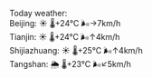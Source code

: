 Today weather:  
Beijing: ☀️   🌡️+24°C 🌬️→7km/h  
Tianjin: ☀️   🌡️+24°C 🌬️↑4km/h  
Shijiazhuang: ☀️   🌡️+25°C 🌬️↑4km/h  
Tangshan: 🌦   🌡️+23°C 🌬️↙5km/h  
